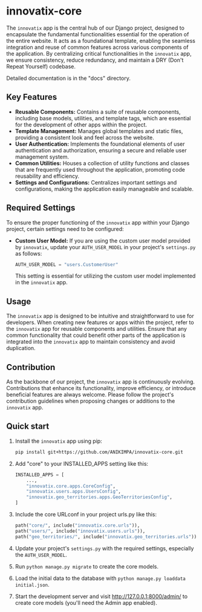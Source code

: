 # innovatix-core

The `innovatix` app is the central hub of our Django project, designed to encapsulate the fundamental functionalities essential for the operation of the entire website. It acts as a foundational template, enabling the seamless integration and reuse of common features across various components of the application. By centralizing critical functionalities in the `innovatix` app, we ensure consistency, reduce redundancy, and maintain a DRY (Don't Repeat Yourself) codebase.

Detailed documentation is in the "docs" directory.

## Key Features

- **Reusable Components:** Contains a suite of reusable components, including base models, utilities, and template tags, which are essential for the development of other apps within the project.
- **Template Management:** Manages global templates and static files, providing a consistent look and feel across the website.
- **User Authentication:** Implements the foundational elements of user authentication and authorization, ensuring a secure and reliable user management system.
- **Common Utilities:** Houses a collection of utility functions and classes that are frequently used throughout the application, promoting code reusability and efficiency.
- **Settings and Configurations:** Centralizes important settings and configurations, making the application easily manageable and scalable.

## Required Settings

To ensure the proper functioning of the `innovatix` app within your Django project, certain settings need to be configured:

- **Custom User Model:** If you are using the custom user model provided by `innovatix`, update your `AUTH_USER_MODEL` in your project's `settings.py` as follows:

    ```python
    AUTH_USER_MODEL = "users.CustomerUser"
    ```

    This setting is essential for utilizing the custom user model implemented in the `innovatix` app.

## Usage

The `innovatix` app is designed to be intuitive and straightforward to use for developers. When creating new features or apps within the project, refer to the `innovatix` app for reusable components and utilities. Ensure that any common functionality that could benefit other parts of the application is integrated into the `innovatix` app to maintain consistency and avoid duplication.

## Contribution

As the backbone of our project, the `innovatix` app is continuously evolving. Contributions that enhance its functionality, improve efficiency, or introduce beneficial features are always welcome. Please follow the project's contribution guidelines when proposing changes or additions to the `innovatix` app.

## Quick start

1. Install the `innovatix` app using pip:

    ```bash
    pip install git+https://github.com/ANIKIMPA/innovatix-core.git
    ```

2. Add "core" to your INSTALLED_APPS setting like this:

    ```python
    INSTALLED_APPS = [
        ...,
        "innovatix.core.apps.CoreConfig",
        "innovatix.users.apps.UsersConfig",
        "innovatix.geo_territories.apps.GeoTerritoriesConfig",
    ]
    ```

3. Include the core URLconf in your project urls.py like this:

    ```python
    path("core/", include("innovatix.core.urls")),
    path("users/", include("innovatix.users.urls")),
    path("geo_territories/", include("innovatix.geo_territories.urls")),
    ```

4. Update your project's `settings.py` with the required settings, especially the `AUTH_USER_MODEL`.

5. Run `python manage.py migrate` to create the core models.

6. Load the initial data to the database with `python manage.py loaddata initial.json`.

7. Start the development server and visit http://127.0.0.1:8000/admin/ to create core models (you'll need the Admin app enabled).
